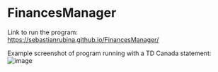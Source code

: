 # FinancesManager

Link to run the program: https://sebastianrubina.github.io/FinancesManager/

Example screenshot of program running with a TD Canada statement:
![image](https://user-images.githubusercontent.com/99513734/193730105-8354dbfc-2a5d-45aa-81b8-a3a674eb2b31.png)
